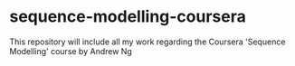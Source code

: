 # sequence-modelling-coursera
This repository will include all my work regarding the Coursera 'Sequence Modelling' course by Andrew Ng
